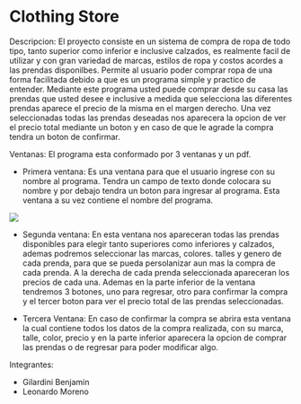 # Clothing Store

Descripcion: El proyecto consiste en un sistema de compra de ropa de todo tipo, tanto superior como inferior e inclusive calzados, es realmente facil de utilizar y con gran variedad de marcas, estilos de ropa y costos acordes a las prendas disponilbes. Permite al usuario poder comprar ropa de una forma facilitada debido a que es un programa simple y practico de entender. Mediante este programa usted puede comprar desde su casa las prendas que usted desee e inclusive a medida que selecciona las diferentes prendas aparece el precio de la misma en el margen derecho. Una vez seleccionadas todas las prendas deseadas nos aparecera la opcion de ver el precio total mediante un boton y en caso de que le agrade la compra tendra un boton de confirmar.

Ventanas: El programa esta conformado por 3 ventanas y un pdf.

+ Primera ventana: Es una ventana para que el usuario ingrese con su nombre al programa. Tendra un campo de texto donde colocara su nombre y por debajo tendra un boton para ingresar al programa. Esta ventana a su vez contiene el nombre del programa.

<a href="Imagen"><img src="file:///home/usuario/Escritorio/Imagenes/Logo.png" /></a>

+ Segunda ventana: En esta ventana nos apareceran todas las prendas disponibles para elegir tanto superiores como inferiores y calzados, ademas podremos seleccionar las marcas, colores. talles y genero de cada prenda, para que se pueda persolanizar aun mas la compra de cada prenda. A la derecha de cada prenda seleccionada apareceran los precios de cada una. Ademas en la parte inferior de la ventana tendremos 3 botones, uno para regresar, otro para confirmar la compra y el tercer boton para ver el precio total de las prendas seleccionadas.

+ Tercera Ventana: En caso de confirmar la compra se abrira esta ventana la cual contiene todos los datos de la compra realizada, con su marca, talle, color, precio y en la parte inferior aparecera la opcion de comprar las prendas o de regresar para poder modificar algo.

Integrantes:
+ Gilardini Benjamin
+ Leonardo Moreno

